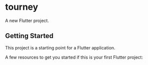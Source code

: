# tourney

A new Flutter project.

## Getting Started

This project is a starting point for a Flutter application.

A few resources to get you started if this is your first Flutter project:

